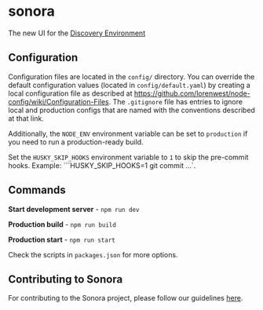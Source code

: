 # sonora

The new UI for the [Discovery Environment](https://github.com/cyverse-de/ui/)

## Configuration

Configuration files are located in the `config/` directory. You can override the default configuration values (located in `config/default.yaml`) by creating a local configuration file as described at https://github.com/lorenwest/node-config/wiki/Configuration-Files. The `.gitignore` file has entries to ignore local and production configs that are named with the conventions described at that link.

Additionally, the `NODE_ENV` environment variable can be set to `production` if you need to run a production-ready build.

Set the `HUSKY_SKIP_HOOKS` environment variable to `1` to skip the pre-commit hooks. Example: ```HUSKY_SKIP_HOOKS=1 git commit ...`.

## Commands

**Start development server** - ```npm run dev```

**Production build** -  ```npm run build```

**Production start** - ```npm run start```

Check the scripts in `packages.json` for more options.

## Contributing to Sonora

For contributing to the Sonora project, please follow our guidelines [here](/guidelines.md).